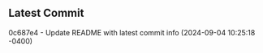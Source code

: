 
## Latest Commit
0c687e4 - Update README with latest commit info (2024-09-04 10:25:18 -0400) <Yunxi-Zhou>
